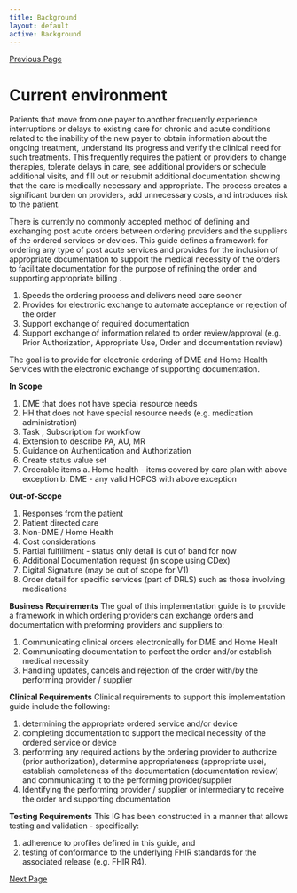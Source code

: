 ```yaml
---
title: Background
layout: default
active: Background
---
```


[Previous Page](Post_Acute_Orders_Home.html)

# Current environment
Patients that move from one payer to another frequently experience interruptions or delays to existing care for chronic and acute conditions related to the inability of the new payer to obtain information about the ongoing treatment, understand its progress and verify the clinical need for such treatments. This frequently requires the patient or providers to change therapies, tolerate delays in care, see additional providers or schedule additional visits, and fill out or resubmit additional documentation showing that the care is medically necessary and appropriate. The process creates a significant burden on providers, add unnecessary costs, and introduces risk to the patient.

There is currently no commonly accepted method of defining and exchanging post acute orders between ordering providers and the suppliers of the ordered services or devices.  This guide defines a framework for ordering any type of post acute services and provides for the inclusion of appropriate documentation to support the medical necessity of the orders to facilitate documentation for the purpose of refining the order and supporting appropriate billing .
1.	Speeds the ordering process and delivers need care sooner
2.	Provides for electronic exchange to automate acceptance or rejection of the order
3.	Support exchange of required documentation
4.	Support exchange of information related to order review/approval (e.g. Prior Authorization, Appropriate Use, Order and documentation review)

The goal is to provide for electronic ordering of DME and Home Health Services with the electronic exchange of supporting documentation.

**In Scope**
1.	DME that does not have special resource needs
2.	HH that does not have special resource needs (e.g. medication administration)
3.	Task , Subscription for workflow
4.	Extension to describe PA, AU, MR
5.	Guidance on Authentication and Authorization
6.	Create status value set
7.	Orderable items
a.	Home health - items covered by care plan with above exception
b.	DME - any valid HCPCS with above exception

**Out-of-Scope**
1.	Responses from the patient 
2.	Patient directed care
3.	Non-DME / Home Health
4.	Cost considerations
5.	Partial fulfillment - status only detail is out of band for now
6.	Additional Documentation request (in scope using CDex)
7.	Digital Signature (may be out of scope for V1)
8.	Order detail for specific services (part of DRLS) such as those involving medications

**Business Requirements**
The goal of this implementation guide is to provide a framework in which ordering providers can exchange orders and documentation with preforming providers and suppliers to:
1.	Communicating clinical orders electronically for DME and Home Healt
2.	Communicating documentation to perfect the order and/or establish medical necessity
3.	Handling updates, cancels and rejection of the order with/by the performing provider / supplier

**Clinical Requirements**
Clinical requirements to support this implementation guide include the following:
1.	determining the appropriate ordered service and/or device
2.	completing documentation to support the medical necessity of the ordered service or device
3.	performing any required actions by the ordering provider to authorize (prior authorization), determine appropriateness (appropriate use), establish completeness of the documentation (documentation review) and communicating it to the performing provider/supplier
4.	Identifying the performing provider / supplier or intermediary to receive the order and supporting documentation

**Testing Requirements**
This IG has been constructed in a manner that allows testing and validation - specifically:
1.  adherence to profiles defined in this guide, and 
2.  testing of conformance to the underlying FHIR standards for the associated release (e.g. FHIR R4).

[Next Page](Workflow.html)